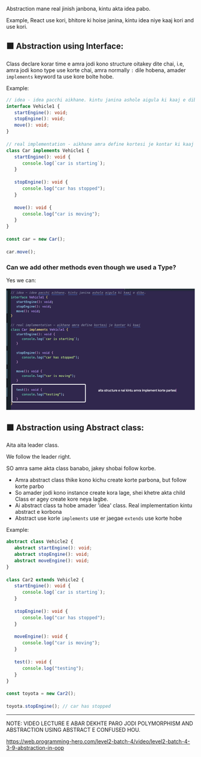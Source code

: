 Abstraction mane real jinish janbona, kintu akta idea pabo.

Example, React use kori, bhitore ki hoise janina, kintu idea niye kaaj kori and use kori.

## 🟪 Abstraction using Interface:

Class declare korar time e amra jodi kono structure oitakey dite chai, i.e, amra jodi kono type use korte chai, amra normally `:` dile hobena, amader `implements` keyword ta use kore bolte hobe.

Example:

```ts
// idea - idea pacchi aikhane. kintu janina ashole aigula ki kaaj e dibe.
interface Vehicle1 {
   startEngine(): void;
   stopEngine(): void;
   move(): void;
}

// real implementation - aikhane amra define kortesi je kontar ki kaaj
class Car implements Vehicle1 {
   startEngine(): void {
      console.log(`car is starting`);
   }

   stopEngine(): void {
      console.log("car has stopped");
   }

   move(): void {
      console.log("car is moving");
   }
}

const car = new Car();

car.move();
```

### Can we add other methods even though we used a Type?

Yes we can:

![alt text](image-23.png)

## 🟪 Abstraction using Abstract class:

Aita aita leader class.

We follow the leader right.

SO amra same akta class banabo, jakey shobai follow korbe.

-  Amra abstract class thike kono kichu create korte parbona, but follow korte parbo
-  So amader jodi kono instance create kora lage, shei khetre akta child Class er agey create kore neya lagbe.
-  Ai abstract class ta hobe amader 'idea' class. Real implementation kintu abstract e korbona
-  Abstract use korle `implements` use er jaegae `extends` use korte hobe

Example:

```ts
abstract class Vehicle2 {
   abstract startEngine(): void;
   abstract stopEngine(): void;
   abstract moveEngine(): void;
}

class Car2 extends Vehicle2 {
   startEngine(): void {
      console.log(`car is starting`);
   }

   stopEngine(): void {
      console.log("car has stopped");
   }

   moveEngine(): void {
      console.log("car is moving");
   }

   test(): void {
      console.log("testing");
   }
}

const toyota = new Car2();

toyota.stopEngine(); // car has stopped
```

---

NOTE: VIDEO LECTURE E ABAR DEKHTE PARO JODI POLYMORPHISM AND ABSTRACTION USING ABSTRACT E CONFUSED HOU.

https://web.programming-hero.com/level2-batch-4/video/level2-batch-4-3-9-abstraction-in-oop
